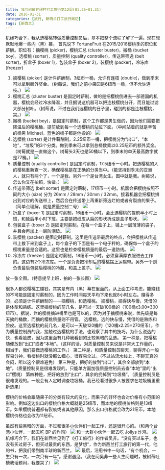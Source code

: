 ```yaml
---
title: 我与树莓在纽村打工旅行第12周(01.25~01.31)
date: 2016-01-31
categories: [旅行, 新西兰打工旅行周记]
tags: [新西兰]    
---
```






机缘巧合下，我从选樱桃转做质量控制员后，基本把整个流程了解了一遍。现在想默默地爆一些内（黑）幕。
首先说下 FortuneFruit 在2015/2016樱桃季的职位和薪酬。职位有：摘樱桃 (picker)，樱桃汇总 (cluster buster)，搬桶 (bucket boy)，选樱桃 (sorter)，质量控制 (quality controller)，传送带筛选 (belt sorter)，折盒子 (boxer 1)，包装盒子 (boxer 2)，装樱桃 (packer)，冷冻库 (freezer)
1. 摘樱桃 (picker) 是计件薪酬制，3纽币一桶，允许有连枝 (double)，做到季末可以拿到额外奖金。（树莓说，我们之前小果园是6纽币一桶，但不允许连枝。）
![](/event/2016_01_31_p1.jpg)
2. 樱桃汇总 (cluster buster) 是固定时薪制，做的是把樱桃倒进去一部德国的机器，樱桃会经过冷水降温，并且据说这机器可以把连枝樱桃分开，而且能过滤大部分树叶。（树莓说，不过在我们选樱桃的日子里，碰到的都是连枝樱桃，哭。）
![](/event/2016_01_31_p2.jpg)
3. 搬桶 (bucket boy)，是固定时薪制，这个工作都是男生做的，因为他们需要把降温后的樱桃桶，提前放到每一个选樱桃的站位下面。（中间站着的就是辛苦的桶男 Michael，蓝色的桶子都是他搬的）
![](/event/2016_01_31_p3.jpg)
4. 选樱桃 (sorter) 是计件薪酬制，2.25纽币一桶，把樱桃分为“出口”，“本地”，“垃圾”的3个分类。做到季末可以拿到总桶数乘以0.25纽币的额外奖金。（树莓就是一直做这个，树莓头3天也是50桶以下，到季末的单天最高数字就是77桶。）
![](/event/2016_01_31_p4.jpg)
5. 质量控制 (quality controller) 是固定时薪制，17.5纽币一小时。把选樱桃的人的樱桃重新查一次，确保樱桃是在正确的分类当中。（能坚持到季末的亚洲人，就只有两个了，一个是我，另外一个是台湾女生。图中就是我。树莓说，怎么你又在拍照，快做。）
![](/event/2016_01_31_p5.jpg)
6. 传送带筛选 (belt sorter) 是固定时薪制，17纽币一小时。机器会把樱桃按照不同的大小 (size) 分为 26mm / 28mm / 30mm / 32mm。接着机器会把樱桃排出到对应的传送带上，然后会在传送带上再重新筛选烂的或者有裂痕的果子。（简单点理解，就是质量控制二号）
![](/event/2016_01_31_p6.jpg)
7. 折盒子 (boxer 1) 是固定时薪制，16纽币一小时。会比选樱桃的提前半小时上班，和延后半小时下班。主要是把纸皮从扁的形状折成是盒子形状。
![](/event/2016_01_31_p7.jpg)
8. 包装盒子 (boxer 2) 是固定时薪制。在每一个盒子上，铺上一层薄薄的袋子，并且会再加上一层防潮垫。 
![](/event/2016_01_31_p8.jpg)
9. 装樱桃 (packer) 是固定时薪制。这里是传送带最后的终点，会把樱桃从传送带上拨下来到盒子上，每个盒子的下面是有一个电子秤的，确保每一个盒子的樱桃重量是合适的。这里也是检查樱桃质量的最后一道防线。
![](/event/2016_01_31_p9.jpg)
10. 冷冻库 (freezer) 是固定时薪制，18纽币一小时。必须穿满厚衣服进去工作的。这边有2个冷冻库。一个是负责把冷却后的樱桃摆上运输带。另外一个则负责最后包装后樱桃的冷藏，和盖上盖子。
![](/event/2016_01_31_p10.jpg)

放一张全图。（特意提早上班，拍的一张长图）
![](/event/2016_01_31_p11.jpg)

很多人都说樱桃工赚钱，其实是有内（黑）幕在里面的。从上面工种考虑，能赚钱的不可能是固定时薪制的，因为工作时间每天平均下来也就8小时左右。赚得多的，必须是计件薪酬制的——摘樱桃，和选樱桃。
摘樱桃，摘得快与慢，凭借的是体型和熟练。这里摘樱桃的前几名，是可以一天破100桶的（100桶x3.00=300纽币）。据说，烂的樱桃摘进桶里也是可以的，因为对于摘樱桃来说，优先级是每天摘的桶数，而摘的樱桃质量则不用管。
选樱桃，选的快与慢，凭借的是熟练和脸皮。这里选樱桃的前几名，是可以一天破120桶的（120桶x2.25=270纽币）。作为质量控制员的我，接触过选樱桃的手法，也观察了其中的技巧。为什么说选的快，也看脸皮，因为这里面有几种我看到的比较黑暗的乱选。
第一种是，把樱桃随便放到“出口”或者“本地”。（这样的话，对质量控制员来说是非常大工作量的，相当于，我们要做选樱桃的工作。）
第二种是，和质量控制员聊天，聊得开心一般容易分神，看樱桃时就没那么细心，很容易全过。（不过站流水线上，不聊天真的会闷，所以这个很难避免）
第三种是，把好的放到“出口”，其余全部放到“本地”。（质量控制员是很难发现的。只能单方面加强质量控制员去查“本地”里的“出口”樱桃）
第四种是，把好的放到“出口”，其余的扔掉到“垃圾桶”。（质量控制员是很难发现的。一般会有人定时调查垃圾桶。我已经看过很多人被要求在垃圾桶里重新选果）

樱桃的价格会跟随果子的分类有较大的变化，而果子的好坏也会对价格有小范围的影响。例如这边出口的樱桃价格大概就是25纽币，而本地的樱桃价格则是13纽币。如果樱桃普遍都有裂痕或者其他原因，那么出口价格就会改为21纽币，本地樱桃价格也会改为11纽币。

虽然有些黑暗的方面，不过和很多小伙伴们一起工作，还是很开心的。（和两个台湾小伙伴，一起去吃 BP 的炸鸡）
![](/event/2016_01_31_p12.jpg)
和一大群小伙伴一起去吃 Jollys 炸鸡。
![](/event/2016_01_31_p13.jpg)
机缘巧合下，我们在新西兰见到了《打工旅行》的作者吴非。“没有买过车子，也没有买过房子，但买过最贵的东西，是梦想”，作为新西兰打工旅行的第一代，他的书，把我们带到南半球的新西兰。
![](/event/2016_01_31_p14.jpg)
最后，沿用书中一句话，“有个机会，一生只有一次，一次只有一年”。感谢遇见。（我在问吴非一些人生问题时，被树莓吐槽我话题闷，我要哭了）
![](/event/2016_01_31_p15.jpg)
